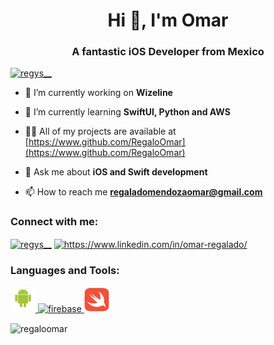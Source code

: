 <h1 align="center">Hi 👋, I'm Omar</h1>
<h3 align="center">A fantastic iOS Developer from Mexico</h3>

<p align="left"> <a href="https://twitter.com/regys__" target="blank"><img src="https://img.shields.io/twitter/follow/regys__?logo=twitter&style=for-the-badge" alt="regys__" /></a> </p>

- 🔭 I’m currently working on **Wizeline**

- 🌱 I’m currently learning **SwiftUI, Python and AWS**

- 👨‍💻 All of my projects are available at [https://www.github.com/RegaloOmar](https://www.github.com/RegaloOmar)

- 💬 Ask me about **iOS and Swift development**

- 📫 How to reach me **regaladomendozaomar@gmail.com**

<h3 align="left">Connect with me:</h3>
<p align="left">
<a href="https://twitter.com/regys__" target="blank"><img align="center" src="https://raw.githubusercontent.com/rahuldkjain/github-profile-readme-generator/master/src/images/icons/Social/twitter.svg" alt="regys__" height="30" width="40" /></a>
<a href="https://linkedin.com/in/https://www.linkedin.com/in/omar-regalado/" target="blank"><img align="center" src="https://raw.githubusercontent.com/rahuldkjain/github-profile-readme-generator/master/src/images/icons/Social/linked-in-alt.svg" alt="https://www.linkedin.com/in/omar-regalado/" height="30" width="40" /></a>
</p>

<h3 align="left">Languages and Tools:</h3>
<p align="left"> <a href="https://developer.android.com" target="_blank" rel="noreferrer"> <img src="https://raw.githubusercontent.com/devicons/devicon/master/icons/android/android-original-wordmark.svg" alt="android" width="40" height="40"/> </a> <a href="https://firebase.google.com/" target="_blank" rel="noreferrer"> <img src="https://www.vectorlogo.zone/logos/firebase/firebase-icon.svg" alt="firebase" width="40" height="40"/> </a> <a href="https://developer.apple.com/swift/" target="_blank" rel="noreferrer"> <img src="https://raw.githubusercontent.com/devicons/devicon/master/icons/swift/swift-original.svg" alt="swift" width="40" height="40"/> </a> </p>

<p><img align="center" src="https://github-readme-stats.vercel.app/api/top-langs?username=regaloomar&show_icons=true&locale=en&layout=compact" alt="regaloomar" /></p>
